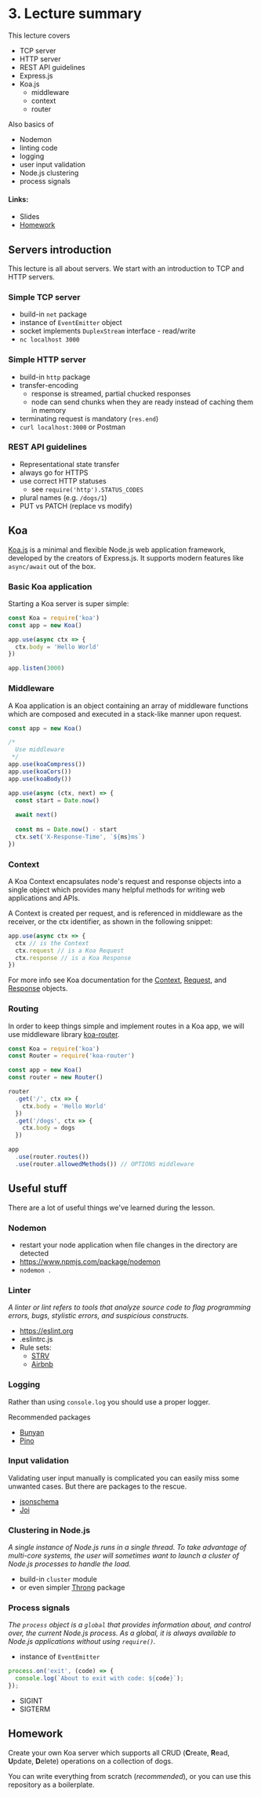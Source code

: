 # 3. Lecture summary

This lecture covers
- TCP server
- HTTP server
- REST API guidelines
- Express.js
- Koa.js
  - middleware
  - context
  - router
 
Also basics of
- Nodemon
- linting code
- logging
- user input validation
- Node.js clustering
- process signals

#### Links:
- Slides
- [Homework](#homework)

## Servers introduction

This lecture is all about servers. We start with an introduction to TCP and HTTP servers.

### Simple TCP server
- build-in `net` package
- instance of `EventEmitter` object
- socket implements `DuplexStream` interface - read/write
- `nc localhost 3000`

### Simple HTTP server
- build-in `http` package
- transfer-encoding
  - response is streamed, partial chucked responses
  - node can send chunks when they are ready instead of caching them in memory
- terminating request is mandatory (`res.end`)
- `curl localhost:3000` or Postman

### REST API guidelines
- Representational state transfer
- always go for HTTPS
- use correct HTTP statuses
  - see `require('http').STATUS_CODES`
- plural names (e.g. `/dogs/1`)
- PUT vs PATCH (replace vs modify)

## Koa
[Koa.js](https://koajs.com) is a minimal and flexible Node.js web application framework, developed by the creators of Express.js. It supports modern features like `async/await` out of the box.

### Basic Koa application
Starting a Koa server is super simple:
```js
const Koa = require('koa')
const app = new Koa()

app.use(async ctx => {
  ctx.body = 'Hello World'
})

app.listen(3000)
```

### Middleware
A Koa application is an object containing an array of middleware functions which are composed and executed in a stack-like manner upon request.

```js
const app = new Koa()

/*
  Use middleware
 */
app.use(koaCompress())
app.use(koaCors())
app.use(koaBody())

app.use(async (ctx, next) => {
  const start = Date.now()
  
  await next()
  
  const ms = Date.now() - start
  ctx.set('X-Response-Time', `${ms}ms`)
})
```

### Context
A Koa Context encapsulates node's request and response objects into a single object which provides many helpful methods for writing web applications and APIs.

A Context is created per request, and is referenced in middleware as the receiver, or the ctx identifier, as shown in the following snippet:

```js
app.use(async ctx => {
  ctx // is the Context
  ctx.request // is a Koa Request
  ctx.response // is a Koa Response
})
```

For more info see Koa documentation for the [Context](https://koajs.com/#context), [Request](https://koajs.com/#request), and [Response](https://koajs.com/#response) objects.

### Routing
In order to keep things simple and implement routes in a Koa app, we will use middleware library [koa-router](https://github.com/alexmingoia/koa-router).

```js
const Koa = require('koa')
const Router = require('koa-router')

const app = new Koa()
const router = new Router()

router
  .get('/', ctx => {
    ctx.body = 'Hello World'
  })
  .get('/dogs', ctx => {
    ctx.body = dogs
  })

app
  .use(router.routes())
  .use(router.allowedMethods()) // OPTIONS middleware
```

## Useful stuff
There are a lot of useful things we've learned during the lesson.

### Nodemon
- restart your node application when file changes in the directory are detected
- https://www.npmjs.com/package/nodemon
- `nodemon .`

### Linter
_A linter or lint refers to tools that analyze source code to flag programming errors, bugs, stylistic errors, and suspicious constructs._

- https://eslint.org
- .eslintrc.js
- Rule sets:
  - [STRV](https://www.npmjs.com/package/@strv/eslint-config-javascript)
  - [Airbnb](https://www.npmjs.com/package/eslint-config-airbnb-base)
    
### Logging
Rather than using `console.log` you should use a proper logger.

Recommended packages
- [Bunyan](https://www.npmjs.com/package/bunyan)
- [Pino](https://www.npmjs.com/package/pino)
    
### Input validation
Validating user input manually is complicated you can easily miss some unwanted cases. But there are packages to the rescue.

- [jsonschema](https://www.npmjs.com/package/jsonschema)
- [Joi](https://www.npmjs.com/package/joi)

### Clustering in Node.js
_A single instance of Node.js runs in a single thread. To take advantage of multi-core systems, the user will sometimes want to launch a cluster of Node.js processes to handle the load._

- build-in `cluster` module
- or even simpler [Throng](https://www.npmjs.com/package/throng) package

### Process signals
_The `process` object is a `global` that provides information about, and control over, the current Node.js process. As a global, it is always available to Node.js applications without using `require()`._

- instance of `EventEmitter`
```js
process.on('exit', (code) => {
  console.log(`About to exit with code: ${code}`);
});
```

- SIGINT
- SIGTERM

## Homework
Create your own Koa server which supports all CRUD (**C**reate, **R**ead, **U**pdate, **D**elete) operations on a collection of dogs.

You can write everything from scratch (_recommended_), or you can use this repository as a boilerplate.
